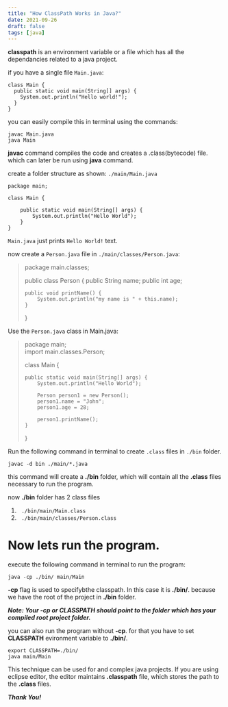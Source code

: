 ```yaml
---
title: "How ClassPath Works in Java?"
date: 2021-09-26
draft: false
tags: [java]
---
```


**classpath** is an environment variable or a file which has all the dependancies related to a java project.

if you have a single file ```Main.java```:

```
class Main {
  public static void main(String[] args) {
    System.out.println("Hello world!");
  }
} 
```

you can easily compile this in terminal using the commands:

```
javac Main.java
java Main
```

**javac** command compiles the code and creates a .class(bytecode) file. which can later be run using **java** command.

create a folder structure as shown:
```./main/Main.java```

```
package main;

class Main {
	
	public static void main(String[] args) {
		System.out.println("Hello World");
	}
}
```

```Main.java``` just prints ```Hello World!``` text.

now create a ```Person.java``` file in ```./main/classes/Person.java```:

<blockquote>
package main.classes;

public class Person {
	public String name;
	public int age;

	public void printName() {
		System.out.println("my name is " + this.name);
	}
}
</blockquote>

Use the ```Person.java``` class in Main.java:

<blockquote>
package main;<br>
import main.classes.Person;

class Main {
	
	public static void main(String[] args) {
		System.out.println("Hello World");
		
		Person person1 = new Person();
		person1.name = "John";
		person1.age = 28;

		person1.printName();
	}
}
</blockquote>


Run the following command in terminal to create ```.class``` files in ```./bin``` folder.

```javac -d bin ./main/*.java  ```

this command will create a **./bin** folder, which will contain all the **.class** files necessary to run the program.

now **./bin** folder has 2 class files

1. &nbsp;&nbsp;```./bin/main/Main.class```
2. &nbsp;&nbsp;```./bin/main/classes/Person.class```

# Now lets run the program.

execute the following command in terminal to run the program:

```java -cp ./bin/ main/Main```

**-cp** flag is used to specifybthe classpath.
In this case it is **./bin/**. because we have the root of the project in **./bin** folder.

***Note: Your **-cp** or **CLASSPATH** should point to the folder which has your compiled root project folder.***

you can also run the program without **-cp**. for that you have to set **CLASSPATH** evironment variable to **./bin/**.

```
export CLASSPATH=./bin/
java main/Main
```

This technique can be used for and complex java projects. If you are using eclipse editor, the editor maintains **.classpath** file, which stores the path to the **.class** files.

***Thank You!***